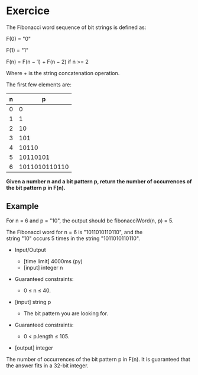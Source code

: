 # Exercice

The Fibonacci word sequence of bit strings is defined as:F(0) = "0"F(1) = "1"F(n) = F(n − 1) + F(n − 2) if n >= 2Where + is the string concatenation operation.The first few elements are:
n         | p|
------------------|-----------------------|
0|0|
1|1|
2|10
3|101
4|10110
5|10110101
6|1011010110110
**Given a number n and a bit pattern p, return the number of occurrences of the bit pattern p in F(n).**## ExampleFor n = 6 and p = "10", the output should be fibonacciWord(n, p) = 5.The Fibonacci word for n = 6 is "1011010110110", and the string "10" occurs 5 times in the string "1011010110110".
* Input/Output
	* [time limit] 4000ms (py)	* [input] integer n* Guaranteed constraints:	* 0 ≤ n ≤ 40.* [input] string p	* The bit pattern you are looking for.* Guaranteed constraints:	* 0 < p.length ≤ 105.* [output] integerThe number of occurrences of the bit pattern p in F(n). It is guaranteed that the answer fits in a 32-bit integer.